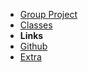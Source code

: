 - [Group Project](https://github.com/SlimTux/School/blob/main/PROJECTS/First-post.md)
- [Classes](https://github.com/SlimTux/School/blob/main/PROJECTS/Informatics.md)
- **Links**
- [Github](https://github.com/SlimTux/School)
- [Extra](https://gigachad.mataroa.blog) 


